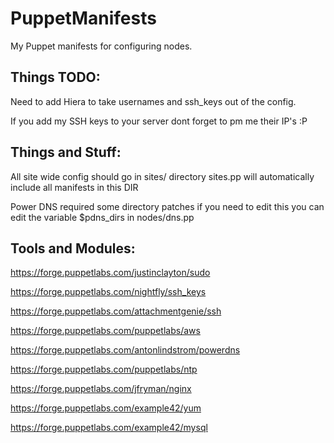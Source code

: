 # PuppetManifests
My Puppet manifests for configuring nodes.


Things TODO:
-------------
Need to add Hiera to take usernames and ssh_keys out of the config.

If you add my SSH keys to your server dont forget to pm me their IP's :P


Things and Stuff:
-----------------
All site wide config should go in sites/ directory sites.pp will automatically include all manifests in this DIR

Power DNS required some directory patches if you need to edit this you can edit the variable $pdns_dirs in nodes/dns.pp


Tools and Modules:
------------------
https://forge.puppetlabs.com/justinclayton/sudo

https://forge.puppetlabs.com/nightfly/ssh_keys

https://forge.puppetlabs.com/attachmentgenie/ssh

https://forge.puppetlabs.com/puppetlabs/aws

https://forge.puppetlabs.com/antonlindstrom/powerdns

https://forge.puppetlabs.com/puppetlabs/ntp

https://forge.puppetlabs.com/jfryman/nginx

https://forge.puppetlabs.com/example42/yum

https://forge.puppetlabs.com/example42/mysql
